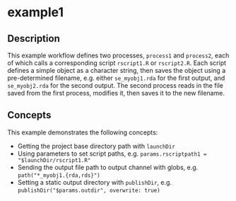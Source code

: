 # example1

## Description

This example workflow defines two processes, `process1` and `process2`, each of which calls a corresponding 
script `rscript1.R` or `rscript2.R`. Each script defines a simple object as a character string, then saves the
object using a pre-determined filename, e.g. either `se_myobj1.rda` for the first output, and `se_myobj2.rda` for
the second output. The second process reads in the file saved from the first process, modifies it, then saves it
to the new filename.

## Concepts

This example demonstrates the following concepts:

* Getting the project base directory path with `launchDir`
* Using parameters to set script paths, e.g. `params.rscriptpath1 = "$launchDir/rscript1.R"`
* Sending the output file path to output channel with globs, e.g. `path("*_myobj1.{rda,rds}")`
* Setting a static output directory with `publishDir`, e.g. `publishDir("$params.outdir", overwrite: true)`